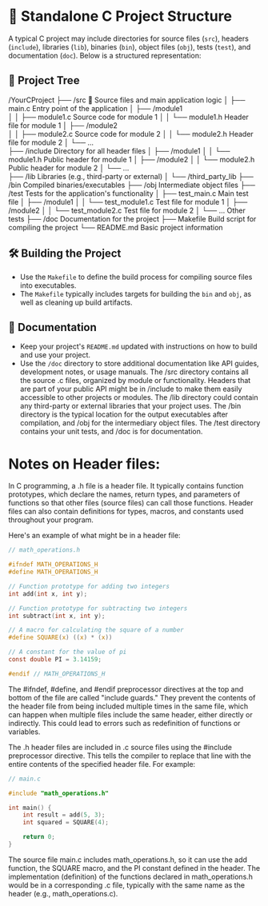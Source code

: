 # 📁 Standalone C Project Structure

A typical C project may include directories for source files (`src`), headers (`include`), libraries (`lib`), binaries (`bin`), object files (`obj`), tests (`test`), and documentation (`doc`). Below is a structured representation:

## 🌲 Project Tree

/YourCProject
├── /src 🧾                 Source files and main application logic
│ ├── main.c                Entry point of the application
│ ├── /module1               
│ │ ├── module1.c           Source code for module 1
│ │ └── module1.h           Header file for module 1
│ ├── /module2              
│ │ ├── module2.c           Source code for module 2
│ │ └── module2.h           Header file for module 2
│ └── ...                  
├── /include                Directory for all header files
│ ├── /module1
│ │ └── module1.h           Public header for module 1
│ ├── /module2
│ │ └── module2.h           Public header for module 2
│ └── ...                  
├── /lib  Libraries         (e.g., third-party or external)
│ └── /third_party_lib
├── /bin                    Compiled binaries/executables
├── /obj                    Intermediate object files
├── /test                   Tests for the application's functionality
│ ├── test_main.c           Main test file
│ ├── /module1
│ │ └── test_module1.c      Test file for module 1
│ ├── /module2
│ │ └── test_module2.c       Test file for module 2
│ └── ...  Other tests
├── /doc                    Documentation for the project
├── Makefile                Build script for compiling the project
└── README.md               Basic project information

## 🛠️ Building the Project
- Use the `Makefile` to define the build process for compiling source files into executables.
- The `Makefile` typically includes targets for building the `bin` and `obj`, as well as cleaning up build artifacts.

## 📝 Documentation
- Keep your project's `README.md` updated with instructions on how to build and use your project.
- Use the `/doc` directory to store additional documentation like API guides, development notes, or usage manuals.
The /src directory contains all the source .c files, organized by module or functionality. 
Headers that are part of your public API might be in /include to make them easily accessible to other projects or modules. The /lib directory could contain any third-party or external libraries that your project uses. The /bin directory is the typical location for the output executables after compilation, 
and /obj for the intermediary object files. The /test directory contains your unit tests, and /doc is for documentation.


# Notes on Header files:

In C programming, a .h file is a header file. It typically contains function prototypes, which declare the names, return types, and parameters of functions so that other files (source files) can call those functions. Header files can also contain definitions for types, macros, and constants used throughout your program.

Here's an example of what might be in a header file:

```c
// math_operations.h

#ifndef MATH_OPERATIONS_H
#define MATH_OPERATIONS_H

// Function prototype for adding two integers
int add(int x, int y);

// Function prototype for subtracting two integers
int subtract(int x, int y);

// A macro for calculating the square of a number
#define SQUARE(x) ((x) * (x))

// A constant for the value of pi
const double PI = 3.14159;

#endif // MATH_OPERATIONS_H
```
The #ifndef, #define, and #endif preprocessor directives at the top and bottom of the file are called "include guards." They prevent the contents of the header file from being included multiple times in the same file, which can happen when multiple files include the same header, either directly or indirectly. This could lead to errors such as redefinition of functions or variables.

The .h header files are included in .c source files using the #include preprocessor directive. This tells the compiler to replace that line with the entire contents of the specified header file. For example:

```c
// main.c

#include "math_operations.h"

int main() {
    int result = add(5, 3);
    int squared = SQUARE(4);

    return 0;
}
```
The source file main.c includes math_operations.h, so it can use the add function, the SQUARE macro, and the PI constant defined in the header. The implementation (definition) of the functions declared in math_operations.h would be in a corresponding .c file, typically with the same name as the header (e.g., math_operations.c).